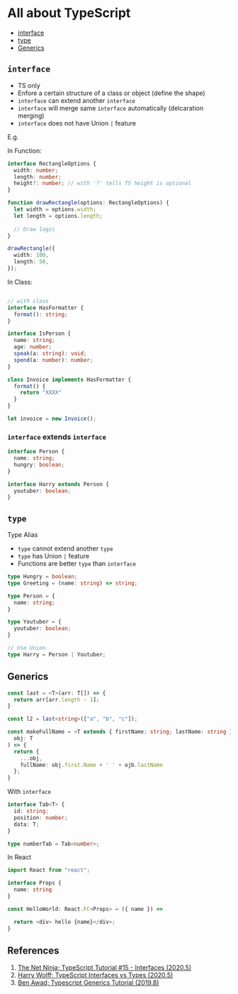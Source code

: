 # All about TypeScript

- [interface](#interface)
- [type](#type)
- [Generics](#generics)

## `interface`

- TS only
- Enfore a certain structure of a class or object (define the shape)
- `interface` can extend another `interface`
- `interface` will merge same `interface` automatically (delcaration merging)
- `interface` does not have Union `|` feature

E.g.

In Function:

```typescript
interface RectangleOptions {
  width: number;
  length: number;
  height?: number; // with '?' tells TS height is optional
}

function drawRectangle(options: RectangleOptions) {
  let width = options.width;
  let length = options.length;
      
  // Draw logic
}

drawRectangle({
  width: 100,
  length: 50,
});
```

In Class:

```typescript

// with class
interface HasFormatter {
  format(): string;
}

interface IsPerson {
  name: string;
  age: number;
  speak(a: string): void;
  spend(a: number): number;
}

class Invoice implements HasFormatter {
  format() {
    return "XXXX"
  }
}

let invoice = new Invoice();
```

### `interface` extends `interface`

```typescript
interface Person {
  name: string;
  hungry: boolean;
}

interface Harry extends Person {
  youtuber: boolean;
}
```

## `type`

Type Alias

- `type` cannot extend another `type`
- `type` has Union `|` feature
- Functions are better `type` than `interface`

```typescript
type Hungry = boolean;
type Greeting = (name: string) => string;

type Person = {
  name: string;
}

type Youtuber = {
  youtuber: boolean;
}

// Use Union
type Harry = Person | Youtuber;
```

## Generics

```typescript
const last = <T>(arr: T[]) => {
  return arr[arr.length - 1];
}

const l2 = last<string>(["a", "b", "c"]);

const makeFullName = <T extends { firstName: string; lastName: string }>(
  obj: T
) => {
  return {
    ...obj,
    fullName: obj.first.Name + ' ' + ojb.lastName
  };
}
```

With `interface`

```typescript
interface Tab<T> {
  id: string;
  position: number;
  data: T;
}

type numberTab = Tab<number>;

```

In React

```typescript
import React from "react";

interface Props {
  name: string
}

const HelloWorld: React.FC<Props> = ({ name }) => 

  return <div> hello {name}</div>;
}
```

## References

1. [The Net Ninja; TypeScript Tutorial #15 - Interfaces (2020.5)](https://youtu.be/VbW6vWTaHOY)
2. [Harry Wolff; TypeScript Interfaces vs Types (2020.5)](https://youtu.be/crjIq7LEAYw)
3. [Ben Awad; Typescript Generics Tutorial (2019.8)](https://youtu.be/nViEqpgwxHE)
